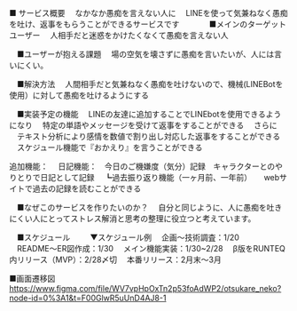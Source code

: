 ■ サービス概要
　なかなか愚痴を言えない人に
　LINEを使って気兼ねなく愚痴を吐け、返事をもらうことができるサービスです
　
　
　■メインのターゲットユーザー
　人相手だと迷惑をかけたくなくて愚痴を言えない人

　■ユーザーが抱える課題
　場の空気を壊さずに愚痴を言いたいが、人には言いにくい。


　■解決方法
　人間相手だと気兼ねなく愚痴を吐けないので、機械(LINEBotを使用）に対して愚痴を吐けるようにする


　■実装予定の機能
　LINEの友達に追加することでLINEbotを使用できるようになり
　特定の単語やメッセージを受けて返事をすることができる
　さらに
　テキスト分析により感情を数値で割り出し対応した返事をすることができる
　スケジュール機能で『おかえり』を言うことができる
 
  追加機能：
　日記機能：　今日のご機嫌度（気分）記録　キャラクターとのやりとりで日記として記録
　┗過去振り返り機能（一ヶ月前、一年前）
　 webサイトで過去の記録を読むことができる



　■なぜこのサービスを作りたいのか？
　自分と同じように、人に愚痴を吐きにくい人にとってストレス解消と思考の整理に役立つと考えています。

　■スケジュール
　
　▼スケジュール例
　企画〜技術調査：1/20
　README〜ER図作成：1/30
　メイン機能実装：1/30~2/28
　β版をRUNTEQ内リリース（MVP）：2/28〆切
　本番リリース：2月末〜3月


  ■画面遷移図
  https://www.figma.com/file/WV7vpHpOxTn2p53foAdWP2/otsukare_neko?node-id=0%3A1&t=F00GlwR5uUnD4AJ8-1


